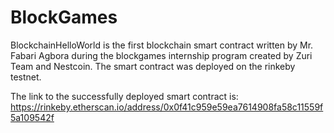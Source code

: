 # BlockGames
BlockchainHelloWorld is the first blockchain smart contract written by Mr. Fabari Agbora during the blockgames internship program created by Zuri Team and Nestcoin. The smart contract was deployed on the rinkeby testnet.

The link to the successfully deployed smart contract is: https://rinkeby.etherscan.io/address/0x0f41c959e59ea7614908fa58c11559f5a109542f
